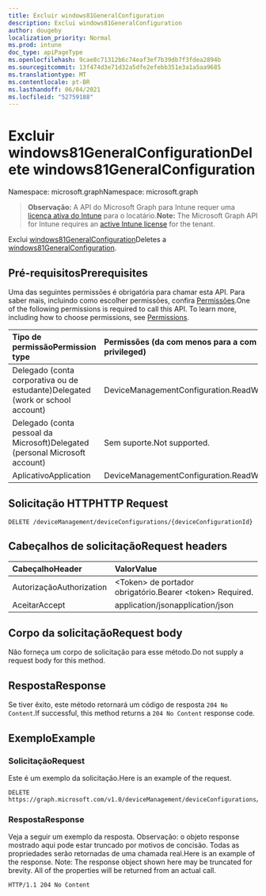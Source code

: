 ```yaml
---
title: Excluir windows81GeneralConfiguration
description: Exclui windows81GeneralConfiguration
author: dougeby
localization_priority: Normal
ms.prod: intune
doc_type: apiPageType
ms.openlocfilehash: 9cae8c71312b6c74eaf3ef7b39db7f3fdea2894b
ms.sourcegitcommit: 13f474d3e71d32a5dfe2efebb351e3a1a5aa9685
ms.translationtype: MT
ms.contentlocale: pt-BR
ms.lasthandoff: 06/04/2021
ms.locfileid: "52759188"
---
```

# <a name="delete-windows81generalconfiguration"></a><span data-ttu-id="8ebed-103">Excluir windows81GeneralConfiguration</span><span class="sxs-lookup"><span data-stu-id="8ebed-103">Delete windows81GeneralConfiguration</span></span>

<span data-ttu-id="8ebed-104">Namespace: microsoft.graph</span><span class="sxs-lookup"><span data-stu-id="8ebed-104">Namespace: microsoft.graph</span></span>

> <span data-ttu-id="8ebed-105">**Observação:** A API do Microsoft Graph para Intune requer uma [licença ativa do Intune](https://go.microsoft.com/fwlink/?linkid=839381) para o locatário.</span><span class="sxs-lookup"><span data-stu-id="8ebed-105">**Note:** The Microsoft Graph API for Intune requires an [active Intune license](https://go.microsoft.com/fwlink/?linkid=839381) for the tenant.</span></span>

<span data-ttu-id="8ebed-106">Exclui [windows81GeneralConfiguration](../resources/intune-deviceconfig-windows81generalconfiguration.md)</span><span class="sxs-lookup"><span data-stu-id="8ebed-106">Deletes a [windows81GeneralConfiguration](../resources/intune-deviceconfig-windows81generalconfiguration.md).</span></span>

## <a name="prerequisites"></a><span data-ttu-id="8ebed-107">Pré-requisitos</span><span class="sxs-lookup"><span data-stu-id="8ebed-107">Prerequisites</span></span>
<span data-ttu-id="8ebed-p101">Uma das seguintes permissões é obrigatória para chamar esta API. Para saber mais, incluindo como escolher permissões, confira [Permissões](/graph/permissions-reference).</span><span class="sxs-lookup"><span data-stu-id="8ebed-p101">One of the following permissions is required to call this API. To learn more, including how to choose permissions, see [Permissions](/graph/permissions-reference).</span></span>

|<span data-ttu-id="8ebed-110">Tipo de permissão</span><span class="sxs-lookup"><span data-stu-id="8ebed-110">Permission type</span></span>|<span data-ttu-id="8ebed-111">Permissões (da com menos para a com mais privilégios)</span><span class="sxs-lookup"><span data-stu-id="8ebed-111">Permissions (from least to most privileged)</span></span>|
|:---|:---|
|<span data-ttu-id="8ebed-112">Delegado (conta corporativa ou de estudante)</span><span class="sxs-lookup"><span data-stu-id="8ebed-112">Delegated (work or school account)</span></span>|<span data-ttu-id="8ebed-113">DeviceManagementConfiguration.ReadWrite.All</span><span class="sxs-lookup"><span data-stu-id="8ebed-113">DeviceManagementConfiguration.ReadWrite.All</span></span>|
|<span data-ttu-id="8ebed-114">Delegado (conta pessoal da Microsoft)</span><span class="sxs-lookup"><span data-stu-id="8ebed-114">Delegated (personal Microsoft account)</span></span>|<span data-ttu-id="8ebed-115">Sem suporte.</span><span class="sxs-lookup"><span data-stu-id="8ebed-115">Not supported.</span></span>|
|<span data-ttu-id="8ebed-116">Aplicativo</span><span class="sxs-lookup"><span data-stu-id="8ebed-116">Application</span></span>|<span data-ttu-id="8ebed-117">DeviceManagementConfiguration.ReadWrite.All</span><span class="sxs-lookup"><span data-stu-id="8ebed-117">DeviceManagementConfiguration.ReadWrite.All</span></span>|

## <a name="http-request"></a><span data-ttu-id="8ebed-118">Solicitação HTTP</span><span class="sxs-lookup"><span data-stu-id="8ebed-118">HTTP Request</span></span>
<!-- {
  "blockType": "ignored"
}
-->
``` http
DELETE /deviceManagement/deviceConfigurations/{deviceConfigurationId}
```

## <a name="request-headers"></a><span data-ttu-id="8ebed-119">Cabeçalhos de solicitação</span><span class="sxs-lookup"><span data-stu-id="8ebed-119">Request headers</span></span>
|<span data-ttu-id="8ebed-120">Cabeçalho</span><span class="sxs-lookup"><span data-stu-id="8ebed-120">Header</span></span>|<span data-ttu-id="8ebed-121">Valor</span><span class="sxs-lookup"><span data-stu-id="8ebed-121">Value</span></span>|
|:---|:---|
|<span data-ttu-id="8ebed-122">Autorização</span><span class="sxs-lookup"><span data-stu-id="8ebed-122">Authorization</span></span>|<span data-ttu-id="8ebed-123">&lt;Token&gt; de portador obrigatório.</span><span class="sxs-lookup"><span data-stu-id="8ebed-123">Bearer &lt;token&gt; Required.</span></span>|
|<span data-ttu-id="8ebed-124">Aceitar</span><span class="sxs-lookup"><span data-stu-id="8ebed-124">Accept</span></span>|<span data-ttu-id="8ebed-125">application/json</span><span class="sxs-lookup"><span data-stu-id="8ebed-125">application/json</span></span>|

## <a name="request-body"></a><span data-ttu-id="8ebed-126">Corpo da solicitação</span><span class="sxs-lookup"><span data-stu-id="8ebed-126">Request body</span></span>
<span data-ttu-id="8ebed-127">Não forneça um corpo de solicitação para esse método.</span><span class="sxs-lookup"><span data-stu-id="8ebed-127">Do not supply a request body for this method.</span></span>

## <a name="response"></a><span data-ttu-id="8ebed-128">Resposta</span><span class="sxs-lookup"><span data-stu-id="8ebed-128">Response</span></span>
<span data-ttu-id="8ebed-129">Se tiver êxito, este método retornará um código de resposta `204 No Content`.</span><span class="sxs-lookup"><span data-stu-id="8ebed-129">If successful, this method returns a `204 No Content` response code.</span></span>

## <a name="example"></a><span data-ttu-id="8ebed-130">Exemplo</span><span class="sxs-lookup"><span data-stu-id="8ebed-130">Example</span></span>

### <a name="request"></a><span data-ttu-id="8ebed-131">Solicitação</span><span class="sxs-lookup"><span data-stu-id="8ebed-131">Request</span></span>
<span data-ttu-id="8ebed-132">Este é um exemplo da solicitação.</span><span class="sxs-lookup"><span data-stu-id="8ebed-132">Here is an example of the request.</span></span>
``` http
DELETE https://graph.microsoft.com/v1.0/deviceManagement/deviceConfigurations/{deviceConfigurationId}
```

### <a name="response"></a><span data-ttu-id="8ebed-133">Resposta</span><span class="sxs-lookup"><span data-stu-id="8ebed-133">Response</span></span>
<span data-ttu-id="8ebed-p102">Veja a seguir um exemplo da resposta. Observação: o objeto response mostrado aqui pode estar truncado por motivos de concisão. Todas as propriedades serão retornadas de uma chamada real.</span><span class="sxs-lookup"><span data-stu-id="8ebed-p102">Here is an example of the response. Note: The response object shown here may be truncated for brevity. All of the properties will be returned from an actual call.</span></span>
``` http
HTTP/1.1 204 No Content
```




